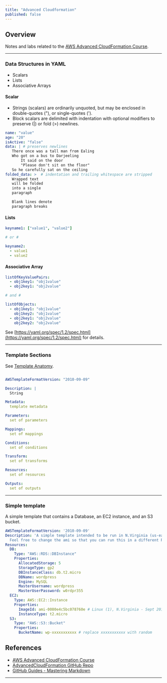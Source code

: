```yaml
---
title: "Advanced Cloudformation"
published: false
---
```

## Overview
Notes and labs related to the [AWS Advanced CloudFormation Course][1].

---

### Data Structures in YAML

* Scalars
* Lists
* Associative Arrays

#### Scalar 

* Strings (scalars) are ordinarily unquoted, but may be enclosed in double-quotes ("), or single-quotes (').
* Block scalars are delimited with indentation with optional modifiers to preserve (|) or fold (>) newlines.

```yaml
name: "value"
age: "20"
isActive: "false"
data: | # preserves newlines
   There once was a tall man from Ealing
   Who got on a bus to Darjeeling
       It said on the door
       "Please don't sit on the floor"
   So he carefully sat on the ceiling
folded_data: >  # indentation and trailing whitespace are stripped
   Wrapped text
   will be folded
   into a single
   paragraph

   Blank lines denote
   paragraph breaks
```

#### Lists

```yaml
keyname1: ["value1", "value2"]

# or #

keyname2:
  - value1
  - value2
```

#### Associative Array

```yaml
listOfKeyValuePairs:
  - obj1key1: "obj1value"
  - obj2key1: "obj2value"

# and #

listOfObjects:
  - obj1key1: "obj1value"
    obj1key2: "obj1value"
  - obj2key1: "obj2value"
    obj2key2: "obj2value"
```

See [https://yaml.org/spec/1.2/spec.html](https://yaml.org/spec/1.2/spec.html) for details.

---

### Template Sections

See [Template Anatomy][4].

```yaml

AWSTemplateFormatVersion: "2010-09-09"

Description: |
  String

Metadata:
  template metadata

Parameters:
  set of parameters

Mappings:
  set of mappings

Conditions:
  set of conditions

Transform:
  set of transforms

Resources:
  set of resources

Outputs:
  set of outputs

```

---

### Simple template

A simple template that contains a Database, an EC2 instance, and an S3 bucket.

```yaml
AWSTemplateFormatVersion: '2010-09-09'
Description: 'A simple template intended to be run in N.Virginia (us-east-1) with a Linux (1) distro. 
  Feel free to change the ami so that you can run this in a different Region'
Resources:
  DB:
    Type: "AWS::RDS::DBInstance"
    Properties:
      AllocatedStorage: 5
      StorageType: gp2
      DBInstanceClass: db.t2.micro
      DBName: wordpress
      Engine: MySQL
      MasterUsername: wordpress
      MasterUserPassword: w0rdpr355
  EC2:
    Type: AWS::EC2::Instance
    Properties:
      ImageId: ami-0080e4c5bc078760e # Linux (1), N.Virginia - Sept 2016
      InstanceType: t2.micro
  S3:
    Type: "AWS::S3::Bucket"
    Properties:
      BucketName: wp-xxxxxxxxxxx # replace xxxxxxxxxxx with random
```

## References
* [AWS Advanced CloudFormation Course][1]
* [AdvancedCloudFormation GitHub Repo][2]
* [GitHub Guides - Mastering Markdown][3]

---
[1]: https://acloud.guru/learn/aws-advanced-cloudformation
[2]: https://github.com/ACloudGuru/AdvancedCloudFormation
[3]: https://guides.github.com/features/mastering-markdown
[4]: https://docs.aws.amazon.com/en_pv/AWSCloudFormation/latest/UserGuide/template-anatomy.html
